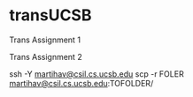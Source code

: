 transUCSB
=========

Trans Assignment 1

Trans Assignment 2

ssh -Y martihav@csil.cs.ucsb.edu
scp -r FOLER martihav@csil.cs.ucsb.edu:TOFOLDER/